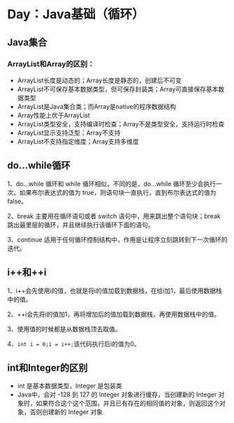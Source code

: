 # Day：Java基础（循环）
## Java集合
### ArrayList和Array的区别：

* ArrayList长度是动态的；Array长度是静态的，创建后不可变
* ArrayList不可保存基本数据类型，但可保存封装类；Array可直接保存基本数据类型
* ArrayList是Java集合类；而Array是native的程序数据结构
* Array性能上优于ArrayList
* ArrayList类型安全，支持编译时检查；Array不是类型安全，支持运行时检查
* ArrayList显示支持泛型；Array不支持
* ArrayList不支持指定维度；Array支持多维度

## do...while循环
1、do…while 循环和 while 循环相似，不同的是，do…while 循环至少会执行一次。如果布尔表达式的值为 true，则语句块一直执行，直到布尔表达式的值为 false。

2、break 主要用在循环语句或者 switch 语句中，用来跳出整个语句块；break 跳出最里层的循环，并且继续执行该循环下面的语句。

3、continue 适用于任何循环控制结构中，作用是让程序立刻跳转到下一次循环的迭代。

## i++和++i
1、i++会先使用i的值，也就是将i的值加载到数据栈，在给i加1，最后使用数据栈中的值。

2、++i会先将i的值加1，再将增加后的值加载到数据栈，再使用数据栈中的值。

3、使用值的时候都是从数据栈顶去取值。

4、`int i = 0;i = i++;`该代码执行后i的值为0。

## int和Integer的区别
 
* int 是基本数据类型，Integer 是包装类
* Java中，会对 -128 到 127 的 Integer 对象进行缓存，当创建新的 Integer 对象时，如果符合这个这个范围，并且已有存在的相同值的对象，则返回这个对象，否则创建新的 Integer 对象